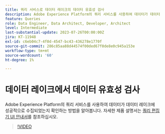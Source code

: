 ```yaml
---
title: 쿼리 서비스로 데이터 레이크의 데이터 유효성 검사
description: Adobe Experience Platform의 쿼리 서비스를 사용하여 데이터가 데이터 레이크에 성공적으로 수집되었는지 확인하는 방법을 알아봅니다.
feature: Queries
role: Data Engineer, Data Architect, Developer, Architect
level: Intermediate
last-substantial-update: 2023-07-26T00:00:00Z
jira: KT-11948
exl-id: c6eb04c7-4f0d-4547-bc43-436278e1770f
source-git-commit: 286c85aa88d44574f00ded67f0de8e0c945a153e
workflow-type: tm+mt
source-wordcount: '60'
ht-degree: 1%

---
```


# 데이터 레이크에서 데이터 유효성 검사

Adobe Experience Platform의 쿼리 서비스를 사용하여 데이터가 데이터 레이크에 성공적으로 수집되었는지 확인하는 방법을 알아봅니다. 자세한 제품 설명서는 [쿼리 편집기 UI 안내서](https://experienceleague.adobe.com/docs/experience-platform/query/home.html?lang=ko)를 참조하십시오.

>[!VIDEO](https://video.tv.adobe.com/v/3416130?learn=on&enablevpops)
